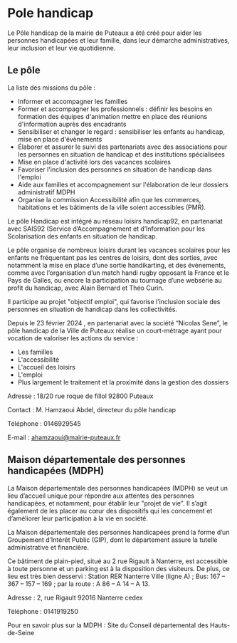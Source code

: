 # Pole handicap

Le Pôle handicap de la mairie de Puteaux a été créé pour aider les personnes handicapées et leur famille, dans leur démarche administratives, leur inclusion et leur vie quotidienne.

## Le pôle


La liste des missions du pôle :
- Informer et accompagner les familles
- Former et accompagner les professionnels : définir les besoins en formation des équipes d'animation mettre en place des réunions d'information auprès des encadrants
- Sensibiliser et changer le regard : sensibiliser les enfants au handicap, mise en place d'évènements
- Élaborer et assurer le suivi des partenariats avec des associations pour les personnes en situation de handicap et des institutions spécialisées
- Mise en place d'activité lors des vacances scolaires
- Favoriser l'inclusion des personnes en situation de handicap dans l'emploi
- Aide aux familles et accompagnement sur l'élaboration de leur dossiers administratif MDPH
- Organise la commission Accessibilité afin que les commerces, habitations et les bâtiments de la ville soient accessibles (PMR).

Le pôle Handicap est intégré au réseau loisirs handicap92, en partenariat avec SAIS92 (Service d’Accompagnement et d’Information pour les Scolarisation des enfants en situation de handicap.

Le pôle organise de nombreux loisirs durant les vacances scolaires pour les enfants ne fréquentant pas les centres de loisirs, dont des sorties, avec notamment la mise en place d’une sortie handikarting, et des évènements, comme avec l’organisation d’un match handi rugby opposant la France et le Pays de Galles, ou encore la participation au tournage d’une websérie au profit du handicap, avec Alain Bernard et Théo Curin.

Il participe au projet "objectif emploi", qui favorise l’inclusion sociale des personnes en situation de handicap dans les collectivités.

Depuis le 23 février 2024 , en partenariat avec la société “Nicolas Sene”, le pôle handicap de la Ville de Puteaux réalise un court-métrage  ayant pour vocation de valoriser les actions du service :
- Les familles
- L'accessibilité
- L'accueil des loisirs
- L'emploi
- Plus largement le traitement et la proximité dans la gestion des dossiers

Adresse : 18/20 rue roque de fillol 92800 Puteaux

Contact : M. Hamzaoui Abdel, directeur du pôle handicap

Téléphone : 0146929545

E-mail : ahamzaoui@mairie-puteaux.fr

## Maison départementale des personnes handicapées (MDPH) 



La Maison départementale des personnes handicapées (MDPH) se veut un lieu d’accueil unique pour répondre aux attentes des personnes handicapées, et notamment, pour établir leur "projet de vie". Il s’agit également de les placer au cœur des dispositifs qui les concernent et d’améliorer leur participation à la vie en société.

La Maison départementale des personnes handicapées prend la forme d’un Groupement d’Intérêt Public (GIP), dont le département assure la tutelle administrative et financière.



Ce bâtiment de plain-pied, situé au 2 rue Rigault à Nanterre, est accessible à toute personne et un parking est à la disposition des visiteurs.
De plus, ce lieu est très bien desservi : 
Station RER Nanterre Ville (ligne A) ; 
Bus: 167 – 367 – 157 – 169 ; 
par la route : A 86 – A 14 – A 13.

Adresse : 2, rue Rigault
92016 Nanterre cedex

Téléphone : 0141919250

Pour en savoir plus sur la MDPH : Site du Conseil départemental des Hauts-de-Seine
